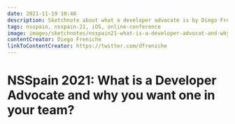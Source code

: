 ```yaml
---
date: 2021-11-19 10:48
description: Sketchnote about what a developer advocate is by Diego Freniche at NSSpain 2021
tags: nsspain, nsspain-21, iOS, online-conference
image: images/sketchnotes/nsspain21-what-is-a-developer-advocat-and-why-you-want-one-in-your-team-small.jpg
contentCreator: Diego Freniche
linkToContentCreator: https://twitter.com/dfreniche
---
```


# NSSpain 2021: What is a Developer Advocate and why you want one in your team?
